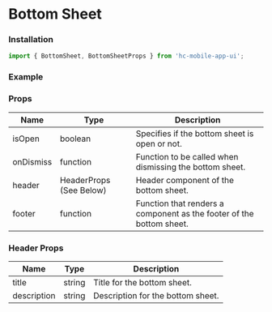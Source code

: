 # Bottom Sheet

### Installation

```jsx
import { BottomSheet, BottomSheetProps } from 'hc-mobile-app-ui';
```

### Example



### Props

| Name      | Type                    | Description                                                          |
| --------- | ----------------------- | -------------------------------------------------------------------- |
| isOpen    | boolean                 | Specifies if the bottom sheet is open or not.                        |
| onDismiss | function                | Function to be called when dismissing the bottom sheet.              |
| header    | HeaderProps (See Below) | Header component of the bottom sheet.                                |
| footer    | function                | Function that renders a component as the footer of the bottom sheet. |

### Header Props

| Name        | Type   | Description                       |
| ----------- | ------ | --------------------------------- |
| title       | string | Title for the bottom sheet.       |
| description | string | Description for the bottom sheet. |
